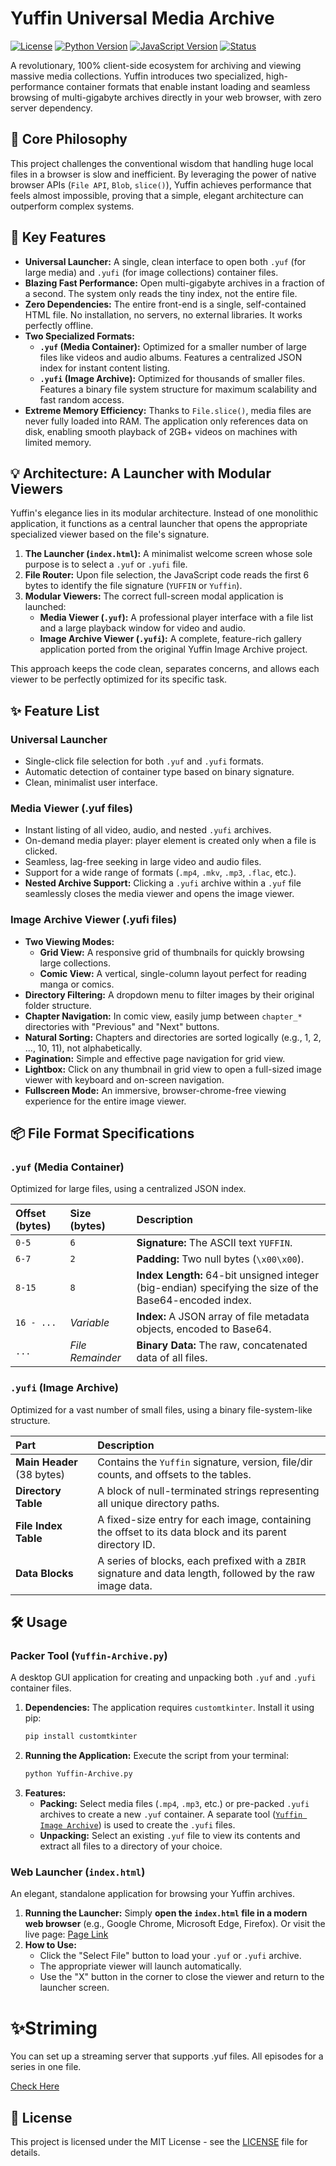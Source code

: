 # Yuffin Universal Media Archive

[![License](https://img.shields.io/badge/license-MIT-green)](LICENSE)
[![Python Version](https://img.shields.io/badge/python-3.8+-blue.svg)](https://www.python.org/)
[![JavaScript Version](https://img.shields.io/badge/JavaScript-ES6+-yellow.svg)](https://developer.mozilla.org/en-US/docs/Web/JavaScript)
[![Status](https://img.shields.io/badge/status-active-brightgreen.svg)]()

A revolutionary, 100% client-side ecosystem for archiving and viewing massive media collections. Yuffin introduces two specialized, high-performance container formats that enable instant loading and seamless browsing of multi-gigabyte archives directly in your web browser, with zero server dependency.

## 🚀 Core Philosophy

This project challenges the conventional wisdom that handling huge local files in a browser is slow and inefficient. By leveraging the power of native browser APIs (`File API`, `Blob`, `slice()`), Yuffin achieves performance that feels almost impossible, proving that a simple, elegant architecture can outperform complex systems.

## 🌟 Key Features

*   **Universal Launcher:** A single, clean interface to open both `.yuf` (for large media) and `.yufi` (for image collections) container files.
*   **Blazing Fast Performance:** Open multi-gigabyte archives in a fraction of a second. The system only reads the tiny index, not the entire file.
*   **Zero Dependencies:** The entire front-end is a single, self-contained HTML file. No installation, no servers, no external libraries. It works perfectly offline.
*   **Two Specialized Formats:**
    *   **`.yuf` (Media Container):** Optimized for a smaller number of large files like videos and audio albums. Features a centralized JSON index for instant content listing.
    *   **`.yufi` (Image Archive):** Optimized for thousands of smaller files. Features a binary file system structure for maximum scalability and fast random access.
*   **Extreme Memory Efficiency:** Thanks to `File.slice()`, media files are never fully loaded into RAM. The application only references data on disk, enabling smooth playback of 2GB+ videos on machines with limited memory.

## 💡 Architecture: A Launcher with Modular Viewers

Yuffin's elegance lies in its modular architecture. Instead of one monolithic application, it functions as a central launcher that opens the appropriate specialized viewer based on the file's signature.

1.  **The Launcher (`index.html`):** A minimalist welcome screen whose sole purpose is to select a `.yuf` or `.yufi` file.
2.  **File Router:** Upon file selection, the JavaScript code reads the first 6 bytes to identify the file signature (`YUFFIN` or `Yuffin`).
3.  **Modular Viewers:** The correct full-screen modal application is launched:
    *   **Media Viewer (`.yuf`):** A professional player interface with a file list and a large playback window for video and audio.
    *   **Image Archive Viewer (`.yufi`):** A complete, feature-rich gallery application ported from the original Yuffin Image Archive project.

This approach keeps the code clean, separates concerns, and allows each viewer to be perfectly optimized for its specific task.

## ✨ Feature List

### Universal Launcher
-   Single-click file selection for both `.yuf` and `.yufi` formats.
-   Automatic detection of container type based on binary signature.
-   Clean, minimalist user interface.

### Media Viewer (.yuf files)
-   Instant listing of all video, audio, and nested `.yufi` archives.
-   On-demand media player: player element is created only when a file is clicked.
-   Seamless, lag-free seeking in large video and audio files.
-   Support for a wide range of formats (`.mp4`, `.mkv`, `.mp3`, `.flac`, etc.).
-   **Nested Archive Support:** Clicking a `.yufi` archive within a `.yuf` file seamlessly closes the media viewer and opens the image viewer.

### Image Archive Viewer (.yufi files)
-   **Two Viewing Modes:**
    -   **Grid View:** A responsive grid of thumbnails for quickly browsing large collections.
    -   **Comic View:** A vertical, single-column layout perfect for reading manga or comics.
-   **Directory Filtering:** A dropdown menu to filter images by their original folder structure.
-   **Chapter Navigation:** In comic view, easily jump between `chapter_*` directories with "Previous" and "Next" buttons.
-   **Natural Sorting:** Chapters and directories are sorted logically (e.g., 1, 2, ..., 10, 11), not alphabetically.
-   **Pagination:** Simple and effective page navigation for grid view.
-   **Lightbox:** Click on any thumbnail in grid view to open a full-sized image viewer with keyboard and on-screen navigation.
-   **Fullscreen Mode:** An immersive, browser-chrome-free viewing experience for the entire image viewer.

## 📦 File Format Specifications

### `.yuf` (Media Container)
Optimized for large files, using a centralized JSON index.

| Offset (bytes) | Size (bytes)  | Description                                 |
| :------------- | :------------ | :------------------------------------------ |
| `0-5`          | `6`           | **Signature:** The ASCII text `YUFFIN`.     |
| `6-7`          | `2`           | **Padding:** Two null bytes (`\x00\x00`).    |
| `8-15`         | `8`           | **Index Length:** 64-bit unsigned integer (big-endian) specifying the size of the Base64-encoded index. |
| `16 - ...`     | *Variable*    | **Index:** A JSON array of file metadata objects, encoded to Base64. |
| `...`          | *File Remainder* | **Binary Data:** The raw, concatenated data of all files. |

### `.yufi` (Image Archive)
Optimized for a vast number of small files, using a binary file-system-like structure.

| Part                 | Description                                                              |
| :------------------- | :----------------------------------------------------------------------- |
| **Main Header** (38 bytes) | Contains the `Yuffin` signature, version, file/dir counts, and offsets to the tables. |
| **Directory Table**  | A block of null-terminated strings representing all unique directory paths. |
| **File Index Table** | A fixed-size entry for each image, containing the offset to its data block and its parent directory ID. |
| **Data Blocks**      | A series of blocks, each prefixed with a `ZBIR` signature and data length, followed by the raw image data. |

## 🛠️ Usage

### Packer Tool (`Yuffin-Archive.py`)

A desktop GUI application for creating and unpacking both `.yuf` and `.yufi` container files.

1.  **Dependencies:**
    The application requires `customtkinter`. Install it using pip:
    ```bash
    pip install customtkinter
    ```
2.  **Running the Application:**
    Execute the script from your terminal:
    ```bash
    python Yuffin-Archive.py
    ```
3.  **Features:**
    *   **Packing:** Select media files (`.mp4`, `.mp3`, etc.) or pre-packed `.yufi` archives to create a new `.yuf` container. A separate tool ([`Yuffin Image Archive`](https://github.com/zbirow/Yuffin-Image-Archive)) is used to create the `.yufi` files.
    *   **Unpacking:** Select an existing `.yuf` file to view its contents and extract all files to a directory of your choice.

### Web Launcher (`index.html`)

An elegant, standalone application for browsing your Yuffin archives.

1.  **Running the Launcher:**
    Simply **open the `index.html` file in a modern web browser** (e.g., Google Chrome, Microsoft Edge, Firefox).
    Or visit the live page: [Page Link](https://zbirow.github.io/Yuffin-Archive/)
2.  **How to Use:**
    *   Click the "Select File" button to load your `.yuf` or `.yufi` archive.
    *   The appropriate viewer will launch automatically.
    *   Use the "X" button in the corner to close the viewer and return to the launcher screen.


# ✨Striming

You can set up a streaming server that supports .yuf files. All episodes for a series in one file.

[Check Here](https://github.com/zbirow/Yuffin-Archive-Streaming-Server)

## 📜 License

This project is licensed under the MIT License - see the [LICENSE](LICENSE) file for details.
